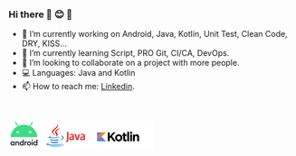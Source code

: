 ### Hi there 👋 😊  🙏

- 🔭 I’m currently working on Android, Java, Kotlin, Unit Test, Clean Code, DRY, KISS...
- 🌱 I’m currently learning Script, PRO Git, CI/CA, DevOps.
- 👯 I’m looking to collaborate on a project with more people.
- 💻 Languages: Java and Kotlin
- 📫 How to reach me: [Linkedin](https://www.linkedin.com/in/jesusrojoprogramador/).

\
\
![Android-Java-Kotlin](https://github.com/bitlibitloque/bitlibitloque/blob/main/android-java-kotlin256.png)

<!--
**bitlibitloque/bitlibitloque** is a ✨ _special_ ✨ repository because its `README.md` (this file) appears on your GitHub profile.

Here are some ideas to get you started:

- 🔭 I’m currently working on ...
- 🌱 I’m currently learning ...
- 👯 I’m looking to collaborate on ...
- 🤔 I’m looking for help with ...
- 💬 Ask me about ...
- 📫 How to reach me: ...
- 😄 Pronouns: ...
- ⚡ Fun fact: ...
-->
